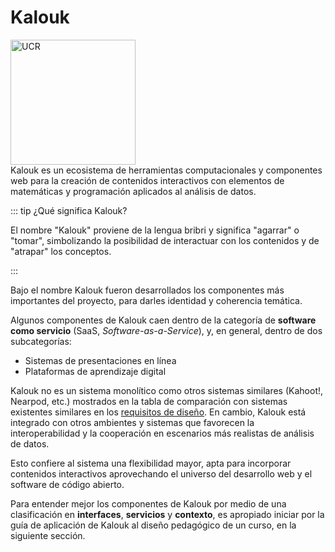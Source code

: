 # Kalouk

<img src="/K.svg" alt="UCR" width="200px" class="block mx-auto" />

<div class="text-xl">
Kalouk es un ecosistema de herramientas computacionales y componentes web para la creación de contenidos interactivos con elementos de matemáticas y programación aplicados al análisis de datos.
</div>

::: tip ¿Qué significa Kalouk?

El nombre "Kalouk" proviene de la lengua bribri y significa "agarrar" o "tomar", simbolizando la posibilidad de interactuar con los contenidos y de "atrapar" los conceptos.

:::

Bajo el nombre Kalouk fueron desarrollados los componentes más importantes del proyecto, para darles identidad y coherencia temática.

Algunos componentes de Kalouk caen dentro de la categoría de **software como servicio** (SaaS, _Software-as-a-Service_), y, en general, dentro de dos subcategorías:

- Sistemas de presentaciones en línea
- Plataformas de aprendizaje digital

Kalouk no es un sistema monolítico como otros sistemas similares (Kahoot!, Nearpod, etc.) mostrados en la tabla de comparación con sistemas existentes similares en los [requisitos de diseño](../diseno/requisitos). En cambio, Kalouk está integrado con otros ambientes y sistemas que favorecen la interoperabilidad y la cooperación en escenarios más realistas de análisis de datos.

Esto confiere al sistema una flexibilidad mayor, apta para incorporar contenidos interactivos aprovechando el universo del desarrollo web y el software de código abierto.

<!-- prettier-ignore -->
<Mermaid :code="`
flowchart TD
    subgraph Backend [Procesamiento de datos]
        WEB[Kalouk WEB]
        MCP[Kalouk MCP]
    end
    subgraph Frontend [Interacción con usuarios]
        CLI[Kalouk CLI]
        JS[Kalouk JS]
        PY[Kalouk PY]
        XYZ[Kalouk XYZ]
        PYX[Kalouk PyX]
        IMP[improbabilidades]
    end
    Backend <--> Frontend
    JS <--> XYZ
    JS <--> IMP
    PY <--> PYX
`" />

Para entender mejor los componentes de Kalouk por medio de una clasificación en **interfaces**, **servicios** y **contexto**, es apropiado iniciar por la guía de aplicación de Kalouk al diseño pedagógico de un curso, en la siguiente sección.
